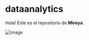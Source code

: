 # dataanalytics

Hola! Este es el repositorio de **Mireya**.

![image](https://www.google.com/imgres?imgurl=https%3A%2F%2Fwww.momapublicidad.com%2Fwp-content%2Fuploads%2F2018%2F05%2FLOGO-EDEM.jpg&imgrefurl=https%3A%2F%2Fwww.momapublicidad.com%2Fnosotros%2Flogo-edem%2F&tbnid=pdKouz_M1Evn7M&vet=12ahUKEwjs2Ouz-PTrAhUINBoKHVgiCccQMygBegUIARCMAQ..i&docid=mzXVdwH8IvpsRM&w=342&h=155&q=edem%20logo&ved=2ahUKEwjs2Ouz-PTrAhUINBoKHVgiCccQMygBegUIARCMAQ)
